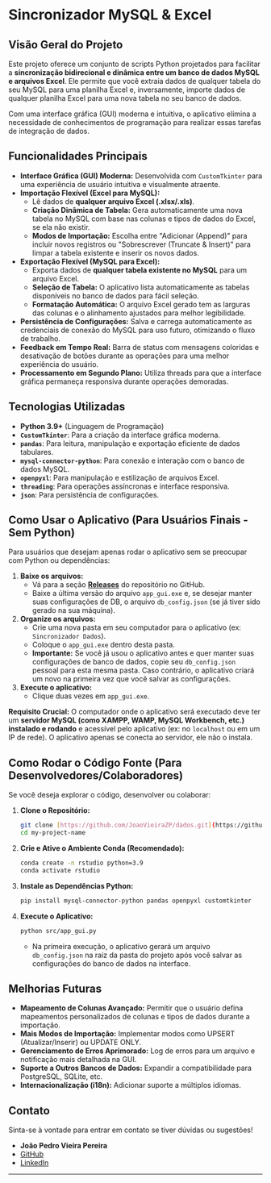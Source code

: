 # Sincronizador MySQL & Excel

## Visão Geral do Projeto

Este projeto oferece um conjunto de scripts Python projetados para facilitar a **sincronização bidirecional e dinâmica entre um banco de dados MySQL e arquivos Excel**. Ele permite que você extraia dados de qualquer tabela do seu MySQL para uma planilha Excel e, inversamente, importe dados de qualquer planilha Excel para uma nova tabela no seu banco de dados.

Com uma interface gráfica (GUI) moderna e intuitiva, o aplicativo elimina a necessidade de conhecimentos de programação para realizar essas tarefas de integração de dados.

## Funcionalidades Principais

* **Interface Gráfica (GUI) Moderna:** Desenvolvida com `CustomTkinter` para uma experiência de usuário intuitiva e visualmente atraente.
* **Importação Flexível (Excel para MySQL):**
    * Lê dados de **qualquer arquivo Excel (.xlsx/.xls)**.
    * **Criação Dinâmica de Tabela:** Gera automaticamente uma nova tabela no MySQL com base nas colunas e tipos de dados do Excel, se ela não existir.
    * **Modos de Importação:** Escolha entre "Adicionar (Append)" para incluir novos registros ou "Sobrescrever (Truncate & Insert)" para limpar a tabela existente e inserir os novos dados.
* **Exportação Flexível (MySQL para Excel):**
    * Exporta dados de **qualquer tabela existente no MySQL** para um arquivo Excel.
    * **Seleção de Tabela:** O aplicativo lista automaticamente as tabelas disponíveis no banco de dados para fácil seleção.
    * **Formatação Automática:** O arquivo Excel gerado tem as larguras das colunas e o alinhamento ajustados para melhor legibilidade.
* **Persistência de Configurações:** Salva e carrega automaticamente as credenciais de conexão do MySQL para uso futuro, otimizando o fluxo de trabalho.
* **Feedback em Tempo Real:** Barra de status com mensagens coloridas e desativação de botões durante as operações para uma melhor experiência do usuário.
* **Processamento em Segundo Plano:** Utiliza threads para que a interface gráfica permaneça responsiva durante operações demoradas.

## Tecnologias Utilizadas

* **Python 3.9+** (Linguagem de Programação)
* **`CustomTkinter`**: Para a criação da interface gráfica moderna.
* **`pandas`**: Para leitura, manipulação e exportação eficiente de dados tabulares.
* **`mysql-connector-python`**: Para conexão e interação com o banco de dados MySQL.
* **`openpyxl`**: Para manipulação e estilização de arquivos Excel.
* **`threading`**: Para operações assíncronas e interface responsiva.
* **`json`**: Para persistência de configurações.

## Como Usar o Aplicativo (Para Usuários Finais - Sem Python)

Para usuários que desejam apenas rodar o aplicativo sem se preocupar com Python ou dependências:

1.  **Baixe os arquivos:**
    * Vá para a seção [**Releases**](https://github.com/JoaoVieiraZP/dados/releases) do repositório no GitHub.
    * Baixe a última versão do arquivo `app_gui.exe` e, se desejar manter suas configurações de DB, o arquivo `db_config.json` (se já tiver sido gerado na sua máquina).
2.  **Organize os arquivos:**
    * Crie uma nova pasta em seu computador para o aplicativo (ex: `Sincronizador Dados`).
    * Coloque o `app_gui.exe` dentro desta pasta.
    * **Importante:** Se você já usou o aplicativo antes e quer manter suas configurações de banco de dados, copie seu `db_config.json` pessoal para esta mesma pasta. Caso contrário, o aplicativo criará um novo na primeira vez que você salvar as configurações.
3.  **Execute o aplicativo:**
    * Clique duas vezes em `app_gui.exe`.

**Requisito Crucial:** O computador onde o aplicativo será executado deve ter um **servidor MySQL (como XAMPP, WAMP, MySQL Workbench, etc.) instalado e rodando** e acessível pelo aplicativo (ex: no `localhost` ou em um IP de rede). O aplicativo apenas se conecta ao servidor, ele não o instala.

## Como Rodar o Código Fonte (Para Desenvolvedores/Colaboradores)

Se você deseja explorar o código, desenvolver ou colaborar:

1.  **Clone o Repositório:**
    ```bash
    git clone [https://github.com/JoaoVieiraZP/dados.git](https://github.com/JoaoVieiraZP/dados.git) my-project-name
    cd my-project-name
    ```
2.  **Crie e Ative o Ambiente Conda (Recomendado):**
    ```bash
    conda create -n rstudio python=3.9
    conda activate rstudio
    ```
3.  **Instale as Dependências Python:**
    ```bash
    pip install mysql-connector-python pandas openpyxl customtkinter
    ```
4.  **Execute o Aplicativo:**
    ```bash
    python src/app_gui.py
    ```
    * Na primeira execução, o aplicativo gerará um arquivo `db_config.json` na raiz da pasta do projeto após você salvar as configurações do banco de dados na interface.

## Melhorias Futuras

* **Mapeamento de Colunas Avançado:** Permitir que o usuário defina mapeamentos personalizados de colunas e tipos de dados durante a importação.
* **Mais Modos de Importação:** Implementar modos como UPSERT (Atualizar/Inserir) ou UPDATE ONLY.
* **Gerenciamento de Erros Aprimorado:** Log de erros para um arquivo e notificação mais detalhada na GUI.
* **Suporte a Outros Bancos de Dados:** Expandir a compatibilidade para PostgreSQL, SQLite, etc.
* **Internacionalização (i18n):** Adicionar suporte a múltiplos idiomas.

## Contato

Sinta-se à vontade para entrar em contato se tiver dúvidas ou sugestões!

* **João Pedro Vieira Pereira**
* [GitHub](https://github.com/JoaoVieiraZP)
* [LinkedIn](https://www.linkedin.com/in/jo%C3%A3o-pedro-vieira-pereira-7aab772b1/)

---
